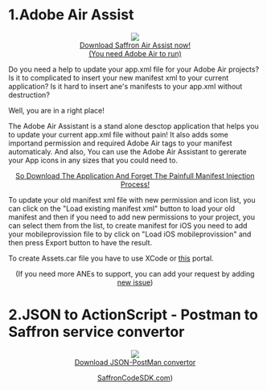 # 1.Adobe Air Assist

<p  align="center"><a href="https://github.com/SaffronCode/Adobe-Air-Assistant/raw/master/build/AppGenerator.air"><img src="https://github.com/SaffronCode/Adobe-Air-Assistant/blob/master/src/AppIconsForPublish/128.png?raw=true" align="center"/><br>Download Saffron Air Assist now!</a><br/><a href="https://get.adobe.com/air/">(You need Adobe Air to run)</a></p>

Do you need a help to update your app.xml file for your Adobe Air projects? Is it to complicated to insert your new manifest xml to your current application? Is it hard to insert ane's manifests to your app.xml without destruction?

Well, you are in a right place!

The Adobe Air Assistant is a stand alone desctop application that helps you to update your current app.xml file without pain! It also adds some importand permission and required Adobe Air tags to your manifest automaticaly.
And also,
You can use the Adobe Air Assistant to gererate your App icons in any sizes that you could need to.

<p  align="center"><a href="https://github.com/SaffronCode/Adobe-Air-Assistant/raw/master/build/AppGenerator.air">So Download The Application And Forget The Painfull Manifest Injection Process!</a></p>



To update your old manifest xml file with new permission and icon list, you can click on the "Load existing manifest xml" button to load your old manifest and then if you need to add new permissions to your project, you can select them from the list, to create manifest for iOS you need to add your mobileprovission file to by click on "Load iOS mobileprovission" and then press Export button to have the result.

To create Assets.car file you have to use XCode or <a href="http://www.applicationloader.net/appuploader/icontool.php">this</a> portal.

<p  align="center">(If you need more ANEs to support, you can add your request by adding <a href="https://github.com/SaffronCode/Adobe-Air-Assistant/issues">new issue</a>)</p>

# 2.JSON to ActionScript - Postman to Saffron service convertor
<p  align="center"><a href="https://github.com/SaffronCode/Adobe-Air-Assistant/raw/master/build/PostMan-JSON-Creator.exe"><img src="https://github.com/SaffronCode/Adobe-Air-Assistant/blob/master/jsnon-postman/AppIconsForPublish/128.png?raw=true" align="center"/><br>Download JSON-PostMan convertor</a></p>


<p  align="center"><a href="http://saffroncodesdk.com/">SaffronCodeSDK.com</a>)</p>
